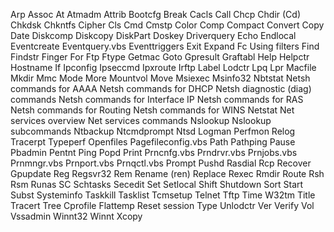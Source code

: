 Arp
Assoc
At
Atmadm
Attrib
Bootcfg
Break
Cacls
Call
Chcp
Chdir (Cd)
Chkdsk
Chkntfs
Cipher
Cls
Cmd
Cmstp
Color
Comp
Compact
Convert
Copy
Date
Diskcomp
Diskcopy
DiskPart
Doskey
Driverquery
Echo
Endlocal
Eventcreate
Eventquery.vbs
Eventtriggers
Exit
Expand
Fc
Using filters
Find
Findstr
Finger
For
Ftp
Ftype
Getmac
Goto
Gpresult
Graftabl
Help
Helpctr
Hostname
If
Ipconfig
Ipseccmd
Ipxroute
Irftp
Label
Lodctr
Lpq
Lpr
Macfile
Mkdir
Mmc
Mode
More
Mountvol
Move
Msiexec
Msinfo32
Nbtstat
Netsh commands for AAAA
Netsh commands for DHCP
Netsh diagnostic (diag) commands
Netsh commands for Interface IP
Netsh commands for RAS
Netsh commands for Routing
Netsh commands for WINS
Netstat
Net services overview
Net services commands
Nslookup
Nslookup subcommands
Ntbackup
Ntcmdprompt
Ntsd
Logman
Perfmon
Relog
Tracerpt
Typeperf
Openfiles
Pagefileconfig.vbs
Path
Pathping
Pause
Pbadmin
Pentnt
Ping
Popd
Print
Prncnfg.vbs
Prndrvr.vbs
Prnjobs.vbs
Prnmngr.vbs
Prnport.vbs
Prnqctl.vbs
Prompt
Pushd
Rasdial
Rcp
Recover
Gpupdate
Reg
Regsvr32
Rem
Rename (ren)
Replace
Rexec
Rmdir
Route
Rsh
Rsm
Runas
SC
Schtasks
Secedit
Set
Setlocal
Shift
Shutdown
Sort
Start
Subst
Systeminfo
Taskkill
Tasklist
Tcmsetup
Telnet
Tftp
Time
W32tm
Title
Tracert
Tree
Cprofile
Flattemp
Reset session
Type
Unlodctr
Ver
Verify
Vol
Vssadmin
Winnt32
Winnt
Xcopy
